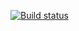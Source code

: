 [![Build status](https://ci.appveyor.com/api/projects/status/dn8n03umqxl91t95?svg=true)](https://ci.appveyor.com/project/Dimonstratos/deliverycard)
